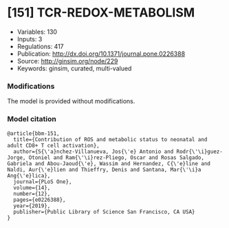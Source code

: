 # \[151\] TCR-REDOX-METABOLISM

 - Variables: 130
 - Inputs: 3
 - Regulations: 417
 - Publication: http://dx.doi.org/10.1371/journal.pone.0226388
 - Source: http://ginsim.org/node/229
 - Keywords: ginsim, curated, multi-valued


### Modifications

The model is provided without modifications.

### Model citation

```
@article{bbm-151,
  title={Contribution of ROS and metabolic status to neonatal and adult CD8+ T cell activation},
  author={S{\'a}nchez-Villanueva, Jos{\'e} Antonio and Rodr{\'\i}guez-Jorge, Otoniel and Ram{\'\i}rez-Pliego, Oscar and Rosas Salgado, Gabriela and Abou-Jaoud{\'e}, Wassim and Hernandez, C{\'e}line and Naldi, Aur{\'e}lien and Thieffry, Denis and Santana, Mar{\'\i}a Ang{\'e}lica},
  journal={PLoS One},
  volume={14},
  number={12},
  pages={e0226388},
  year={2019},
  publisher={Public Library of Science San Francisco, CA USA}
}

```


